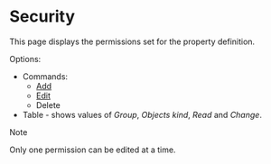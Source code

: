 # Security
      
This page displays the permissions set for the property definition.
     
Options:
     
- Commands:
    - [Add](../../../../../../list-of-windows/alvao-webapp/administration/asset-management/property-definitions/detail/security/permission)
    - [Edit](../../../../../../list-of-windows/alvao-webapp/administration/asset-management/property-definitions/detail/security/permission)
    - Delete
- Table - shows values of *Group*, *Objects kind*, *Read* and *Change*.

> [!NOTE]
> Only one permission can be edited at a time.
